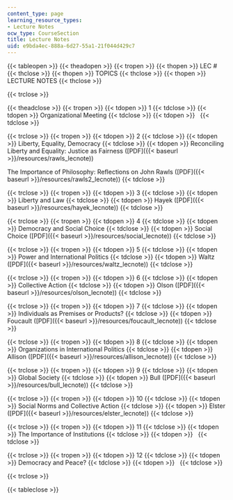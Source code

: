 ```yaml
---
content_type: page
learning_resource_types:
- Lecture Notes
ocw_type: CourseSection
title: Lecture Notes
uid: e9bda4ec-888a-6d27-55a1-21f044d429c7
---
```


{{< tableopen >}}
{{< theadopen >}}
{{< tropen >}}
{{< thopen >}}
LEC # 
{{< thclose >}}
{{< thopen >}}
TOPICS
{{< thclose >}}
{{< thopen >}}
LECTURE NOTES
{{< thclose >}}

{{< trclose >}}

{{< theadclose >}}
{{< tropen >}}
{{< tdopen >}}
1
{{< tdclose >}}
{{< tdopen >}}
Organizational Meeting
{{< tdclose >}}
{{< tdopen >}}
 
{{< tdclose >}}

{{< trclose >}}
{{< tropen >}}
{{< tdopen >}}
2
{{< tdclose >}}
{{< tdopen >}}
Liberty, Equality, Democracy
{{< tdclose >}}
{{< tdopen >}}
Reconciling Liberty and Equality: Justice as Fairness ([PDF]({{< baseurl >}}/resources/rawls_lecnote))  
  
The Importance of Philosophy: Reflections on John Rawls ([PDF]({{< baseurl >}}/resources/rawls2_lecnote))
{{< tdclose >}}

{{< trclose >}}
{{< tropen >}}
{{< tdopen >}}
3
{{< tdclose >}}
{{< tdopen >}}
Liberty and Law
{{< tdclose >}}
{{< tdopen >}}
Hayek ([PDF]({{< baseurl >}}/resources/hayek_lecnote))
{{< tdclose >}}

{{< trclose >}}
{{< tropen >}}
{{< tdopen >}}
4
{{< tdclose >}}
{{< tdopen >}}
Democracy and Social Choice
{{< tdclose >}}
{{< tdopen >}}
Social Choice ([PDF]({{< baseurl >}}/resources/social_lecnote))
{{< tdclose >}}

{{< trclose >}}
{{< tropen >}}
{{< tdopen >}}
5
{{< tdclose >}}
{{< tdopen >}}
Power and International Politics
{{< tdclose >}}
{{< tdopen >}}
Waltz ([PDF]({{< baseurl >}}/resources/waltz_lecnote))
{{< tdclose >}}

{{< trclose >}}
{{< tropen >}}
{{< tdopen >}}
6
{{< tdclose >}}
{{< tdopen >}}
Collective Action
{{< tdclose >}}
{{< tdopen >}}
Olson ([PDF]({{< baseurl >}}/resources/olson_lecnote))
{{< tdclose >}}

{{< trclose >}}
{{< tropen >}}
{{< tdopen >}}
7
{{< tdclose >}}
{{< tdopen >}}
Individuals as Premises or Products?
{{< tdclose >}}
{{< tdopen >}}
Foucault ([PDF]({{< baseurl >}}/resources/foucault_lecnote))
{{< tdclose >}}

{{< trclose >}}
{{< tropen >}}
{{< tdopen >}}
8
{{< tdclose >}}
{{< tdopen >}}
Organizations in International Politics
{{< tdclose >}}
{{< tdopen >}}
Allison ([PDF]({{< baseurl >}}/resources/allison_lecnote))
{{< tdclose >}}

{{< trclose >}}
{{< tropen >}}
{{< tdopen >}}
9
{{< tdclose >}}
{{< tdopen >}}
Global Society
{{< tdclose >}}
{{< tdopen >}}
Bull ([PDF]({{< baseurl >}}/resources/bull_lecnote))
{{< tdclose >}}

{{< trclose >}}
{{< tropen >}}
{{< tdopen >}}
10
{{< tdclose >}}
{{< tdopen >}}
Social Norms and Collective Action
{{< tdclose >}}
{{< tdopen >}}
Elster ([PDF]({{< baseurl >}}/resources/elster_lecnote))
{{< tdclose >}}

{{< trclose >}}
{{< tropen >}}
{{< tdopen >}}
11
{{< tdclose >}}
{{< tdopen >}}
The Importance of Institutions
{{< tdclose >}}
{{< tdopen >}}
 
{{< tdclose >}}

{{< trclose >}}
{{< tropen >}}
{{< tdopen >}}
12
{{< tdclose >}}
{{< tdopen >}}
Democracy and Peace?
{{< tdclose >}}
{{< tdopen >}}
 
{{< tdclose >}}

{{< trclose >}}

{{< tableclose >}}
